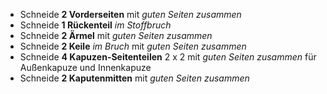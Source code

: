 
 - Schneide **2 Vorderseiten** mit _guten Seiten zusammen_
 - Schneide **1 Rückenteil** _im Stoffbruch_
 - Schneide **2 Ärmel** mit _guten Seiten zusammen_
 - Schneide **2 Keile** _im Bruch_ mit _guten Seiten zusammen_
 - Schneide **4 Kapuzen-Seitenteilen** 2 x 2 mit _guten Seiten zusammen_ für Außenkapuze und Innenkapuze
 - Schneide **2 Kaputenmitten** mit _guten Seiten zusammen_

